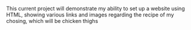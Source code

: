 This current project will demonstrate my ability to set up a website using HTML, showing various links and images regarding the recipe of my chosing, which will be chicken thighs

